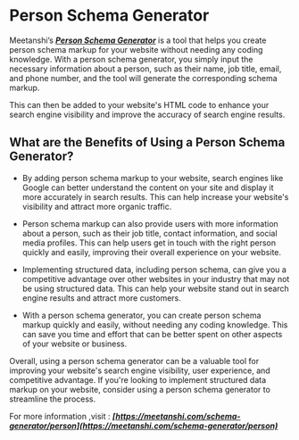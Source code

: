 # Person Schema Generator
Meetanshi’s  ***[Person Schema Generator](https://meetanshi.com/schema-generator/person)*** is a tool that helps you create person schema markup for your website without needing any coding knowledge. With a person schema generator, you simply input the necessary information about a person, such as their name, job title, email, and phone number, and the tool will generate the corresponding schema markup. 


This can then be added to your website's HTML code to enhance your search engine visibility and improve the accuracy of search engine results.

## What are the Benefits of Using a Person Schema Generator?

*  By adding person schema markup to your website, search engines like Google can better understand the content on your site and display it more accurately in search results. This can help increase your website's visibility and attract more organic traffic.

*  Person schema markup can also provide users with more information about a person, such as their job title, contact information, and social media profiles. This can help users get in touch with the right person quickly and easily, improving their overall experience on your website.

*  Implementing structured data, including person schema, can give you a competitive advantage over other websites in your industry that may not be using structured data. This can help your website stand out in search engine results and attract more customers.

*  With a person schema generator, you can create person schema markup quickly and easily, without needing any coding knowledge. This can save you time and effort that can be better spent on other aspects of your website or business.

Overall, using a person schema generator can be a valuable tool for improving your website's search engine visibility, user experience, and competitive advantage. If you're looking to implement structured data markup on your website, consider using a person schema generator to streamline the process.

For more information ,visit : ***[https://meetanshi.com/schema-generator/person](https://meetanshi.com/schema-generator/person)***




